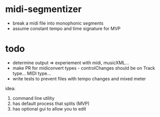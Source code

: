 # midi-segmentizer

* break a midi file into monophonic segments
* assume constant tempo and time signature for MVP

# todo

* determine output => experiement with midi, musicXML...
* make PR for midiconvert types - controlChanges should be on Track type... MIDI type...
* write tests to prevent files with tempo changes and mixed meter

idea:

1. command line utility
2. has default process that splits (MVP)
3. has optional gui to allow you to edit
